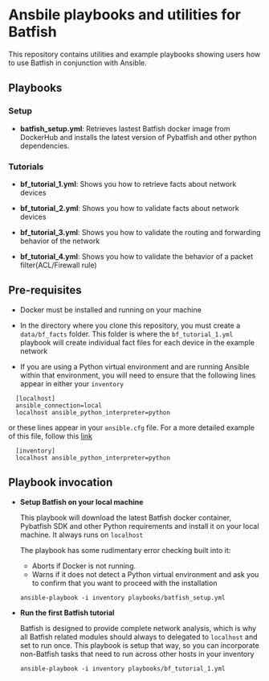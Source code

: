 # Ansbile playbooks and utilities for Batfish

This repository contains utilities and example playbooks showing users how to use Batfish in conjunction with Ansible.


## Playbooks

### Setup

- **batfish_setup.yml**: Retrieves lastest Batfish docker image from DockerHub and installs the latest version of Pybatfish and other python dependencies. 

### Tutorials

- **bf_tutorial_1.yml**: Shows you how to retrieve facts about network devices

- **bf_tutorial_2.yml**: Shows you how to validate facts about network devices

- **bf_tutorial_3.yml**: Shows you how to validate the routing and forwarding behavior of the network

- **bf_tutorial_4.yml**: Shows you how to validate the behavior of a packet filter(ACL/Firewall rule) 


## Pre-requisites
- Docker must be installed and running on your machine

- In the directory where you clone this repository, you must create a `data/bf_facts` folder. This folder is where the `bf_tutorial_1.yml` playbook will create individual fact files for each device in the example network

- If you are using a Python virtual environment and are running Ansible within that environment, you will need to ensure that the following lines appear in either your `inventory` 
```
  [localhost]
  ansible_connection=local
  localhost ansible_python_interpreter=python
```

or these lines appear in your `ansible.cfg` file. For a more detailed example of this file, follow this [link](https://raw.githubusercontent.com/ansible/ansible/devel/examples/ansible.cfg)

```
  [inventory]
  localhost ansible_python_interpreter=python
```


## Playbook invocation

- **Setup Batfish on your local machine**

  This playbook will download the latest Batfish docker container, Pybatfish SDK and other Python requirements and install it on your local machine. It always runs on `localhost`

  The playbook has some rudimentary error checking built into it:  
  - Aborts if Docker is not running.
  - Warns if it does not detect a Python virtual environment and ask you to confirm that you want to proceed with the installation
  
  `ansible-playbook -i inventory playbooks/batfish_setup.yml`

- **Run the first Batfish tutorial**

   Batfish is designed to provide complete network analysis, which is why all Batfish related modules should always to delegated to `localhost` and set to run once.
   This playbook is setup that way, so you can incorporate non-Batfish tasks that need to run across other hosts in your inventory

  `ansible-playbook -i inventory playbooks/bf_tutorial_1.yml`

